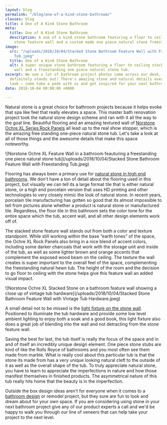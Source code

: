 ```yaml
---
layout: blog
permalink: "/blog/one-of-a-kind-stone-bathroom/"
classes: blog
title: A One of A Kind Stone Bathroom
meta:
  title: One of A Kind Stone Bathroom
  description: A one of a kind stone bathroom featuring a floor to ceiling stacked
    stone feature wall and a custom made one piece natural stone freestanding tub.
image:
  src: "/uploads/2018/10/04/Stacked Stone Bathroom Feature Wall with Freestanding
    Tub.jpeg"
  title: One of a Kind Stone Bathroom
  alt: A super unique stone bathroom featuring a floor to ceiling stacked stone feature
    wall and a freestanding one piece natural stone tub.
excerpt: We see a lot of bathroom project photos come across our desk, but this one
  definitely stands out! There's amazing stone and natural details everywhere you
  look – come take a peek with us and get inspired for your next bathroom remodel.
date: 2018-10-04 00:00:00 +0000

---
```

Natural stone is a great choice for bathroom projects because it helps evoke that spa like feel that really elevates a space.  This master bath renovation project took the natural stone design scheme and ran with it all the way to the goal line.  Beautiful flooring and an amazing textured wall of [Norstone Ochre XL Series Rock Panels](https://www.norstoneusa.com/products/thin-stone-veneer-panels/ochre/) all lead up to the real show stopper, which is the amazing free standing one-piece natural stone tub.  Let's take a look at all of those things and the awesome details that make this space noteworthy.

![Norstone Ochre XL Feature Wall in a bathroom feauturing a freestanding one piece natural stone tub](/uploads/2018/10/04/Stacked Stone Bathroom Feature Wall with Freestanding Tub.jpeg)

Flooring has always been a primary use for [natural stone in high end bathrooms](https://www.norstoneusa.com/blog/natural-stone-bathrooms-designing-norstone-series/).  We don't have a ton of detail about the flooring used in this project, but visually we can tell its a large format tile that is either natural stone, or a high end porcelain version that uses HD printing and other technologies to very closely mimic the look of natural stone.  In recent years, porcelain tile manufacturing has gotten so good that its almost impossible to tell from pictures alone whether a product is natural stone or manufactured tile.  Regardless, the floor tile in this bathroom sets the color tone for the entire space which the tub, accent wall, and all other design elements work off of.

The stacked stone feature wall stands out from both a color and texture standpoint.  While still working within the base “earth tones” of the space, the Ochre XL Rock Panels also bring in a nice blend of accent colors, including some darker charcoals that work with the storage unit and inside of the tub, as well as some lighter brown and orange accents that complement the exposed wood beam on the ceiling.  The texture the wall creates is super important to the overall feel of the space, complementing the freestanding natural hewn tub.  The height of the room and the decision to go floor to ceiling with the stone helps give this feature wall an added visual impact.

![Norstone Ochre XL Stacked Stone on a bathroom feature wall showing a close up of vintage tub hardware](/uploads/2018/10/04/Stacked Stone Bathroom Feature Wall with Vintage Tub Hardware.jpeg)

A small detail not to be missed is the [light fixture on the stone wall](https://www.norstoneusa.com/blog/design-school-pairing-lighting-fixtures-with-stone-veneer-for-amazing-results/).  Positioned to illuminate the tub hardware and provide some low level ambient lighting to enjoy both a soak and a good book, this light fixture also does a great job of blending into the wall and not detracting from the stone feature wall.

Saving the best for last, the tub itself is really the focus of the space and in and of itself an incredibly unique design element.  One piece stone stubs are kind of like the Rolls Royce of bathrooms and you most often see them made from marble.  What is really cool about this particular tub is that the stone its made from has a very unique looking natural cleft to the outside of it as well as the overall shape of the tub.  To truly appreciate natural stone, you have to learn to appreciate the imperfections in nature and how those manifest themselves in finished products.  The asymmetrical nature of this tub really hits home that the beauty is in the imperfection.

Outside the box design ideas aren't for everyone when it comes to a [bathroom design](https://www.norstoneusa.com/gallery/application/showers/) or remodel project, but they sure are fun to look and dream about for your own space.  If you are considering using stone in your next bathroom project give any of our product experts a call and we'd be happy to walk you through our line of veneers that can help take your project to the next level. 